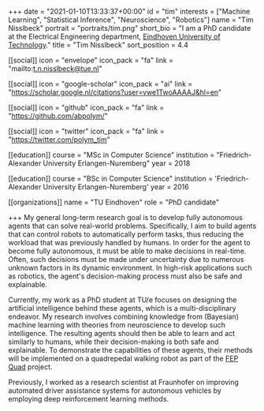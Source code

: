 +++
date = "2021-01-10T13:33:37+00:00"
id = "tim"
interests = ["Machine Learning", "Statistical Inference", "Neuroscience", "Robotics"]
name = "Tim Nisslbeck"
portrait = "portraits/tim.png"
short_bio = "I am a PhD candidate at the Electrical Engineering department, [Eindhoven University of Technology](https://www.tue.nl/en/)."
title = "Tim Nisslbeck"
sort_position = 4.4

[[social]]
    icon = "envelope"
    icon_pack = "fa"
    link = "mailto:t.n.nisslbeck@tue.nl"

[[social]]
    icon = "google-scholar"
    icon_pack = "ai"
    link = "https://scholar.google.nl/citations?user=vwe1TwoAAAAJ&hl=en"

[[social]]
    icon = "github"
    icon_pack = "fa"
    link = "https://github.com/abpolym/"

[[social]]
    icon = "twitter"
    icon_pack = "fa"
    link = "https://twitter.com/polym_tim"

[[education]]
    course = "MSc in Computer Science"
    institution = "Friedrich-Alexander University Erlangen-Nuremberg"
    year = 2018

[[education]]
    course = "BSc in Computer Science"
    institution = 'Friedrich-Alexander University Erlangen-Nuremberg'
    year = 2016

[[organizations]]
    name = "TU Eindhoven"
    role = "PhD candidate"

+++
My general long-term research goal is to develop fully autonomous agents that can solve real-world problems.
Specifically, I aim to build agents that can control robots to automatically perform tasks, thus reducing the workload that was previously handled by humans.
In order for the agent to become fully autonomous, it must be able to make decisions in real-time.
Often, such decisions must be made under uncertainty due to numerous unknown factors in its dynamic environment.
In high-risk applications such as robotics, the agent's decision-making process must also be safe and explainable.

Currently, my work as a PhD student at TU/e focuses on designing the artificial intelligence behind these agents, which is a multi-disciplinary endeavor.
My research involves combining knowledge from (Bayesian) machine learning with theories from neuroscience to develop such intelligence.
The resulting agents should then be able to learn and act similarly to humans, while their decision-making is both safe and explainable.
To demonstrate the capabilities of these agents, their methods will be implemented on a quadrepedal walking robot as part of the [FEP Quad](https://wmkouw.github.io/project/fep-quad/) project.

Previously, I worked as a research scientist at Fraunhofer on improving automated driver assistance systems for autonomous vehicles by employing deep reinforcement learning methods.
